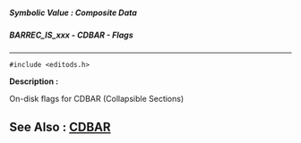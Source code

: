 ##### Symbolic Value : Composite Data
##### BARREC_IS_xxx - CDBAR - Flags
---
```
#include <editods.h>
```
**Description :**

On-disk flags for CDBAR (Collapsible Sections)

**See Also :**
[CDBAR](/reference/Data/CDBAR)
---
